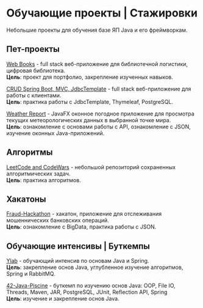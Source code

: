 # Обучающие проекты | Стажировки

Небольшие проекты для обучения базе ЯП Java и его фреймворкам. 

## Пет-проекты

[Web Books](https://github.com/CreativeWex/Java-Trainee-Projects/tree/main/Web%20Books) -  full stack веб-приложение для библиотечной логистики, цифровая библиотека.
<br>**Цель**: проект для портфолио, закрепление изученных навыков.

[CRUD Spring Boot, MVC, JdbcTemplate](https://github.com/CreativeWex/Java-Trainee-Projects/tree/main/CRUD%20Spring%20Boot%2C%20MVC%2C%20JdbcTemplate) - full stack веб-приложение для работы с клиентами.
<br>**Цель**: практика работы с JdbcTemplate, Thymeleaf, PostgreSQL.

[Weather Report](https://github.com/CreativeWex/Java-Trainee-Projects/tree/main/Weather%20Report) - JavaFX оконное погодное приложение для просмотра текущих метеорологических данных в выбранной точке мира.
<br>**Цель**: ознакомление с основами работы с API, ознакомление с JSON, изучение оконных Java-приложений.

## Алгоритмы

[LeetCode and CodeWars](https://github.com/CreativeWex/Java-Trainee-Projects/tree/main/LeetCode%20and%20CodeWars) - небольшой репозиторий сохраненных алгоритмических задач.
<br>**Цель**: практика алгоритмов.

## Хакатоны

[Fraud-Hackathon](https://github.com/CreativeWex/Java-Trainee-Projects/tree/main/Fraud%20Hackathon) - хакатон, приложение для отслеживания мошеннических банковских операций.
<br>**Цель**: ознакомление с BigData, практика работы с JSON.

## Обучающие интенсивы | Буткемпы

[Ylab](https://github.com/CreativeWex/Java-Trainee-Projects/tree/main/Ylab) - обучающий интенсив по основам Java и Spring.
<br>**Цель**: закрепление основ Java, углубленное изучение алгоритмов, Spring и RabbitMQ.

[42-Java-Piscine](https://github.com/CreativeWex/Java-Trainee-Projects/tree/main/42%20Java%20Piscine) -  буткемп по изучению основ Java: OOP, File IO, Threads, Maven, JAR, PostgreSQL,
JUnit, Reflection API, Spring <br>**Цель**: изучение и закрепление основ Java.

